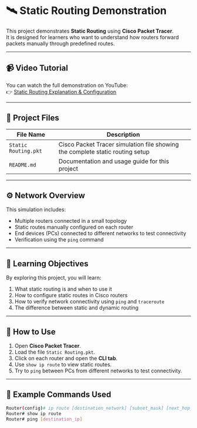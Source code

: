 # 🛰️ Static Routing Demonstration

This project demonstrates **Static Routing** using **Cisco Packet Tracer**.  
It is designed for learners who want to understand how routers forward packets manually through predefined routes.

---

## 📹 Video Tutorial
You can watch the full demonstration on YouTube:  
👉 [Static Routing Explanation & Configuration](https://youtu.be/b4ZxOdQMq3g)

---

## 📁 Project Files

| File Name | Description |
|------------|-------------|
| `Static Routing.pkt` | Cisco Packet Tracer simulation file showing the complete static routing setup |
| `README.md` | Documentation and usage guide for this project |

---

## ⚙️ Network Overview

This simulation includes:
- Multiple routers connected in a small topology  
- Static routes manually configured on each router  
- End devices (PCs) connected to different networks to test connectivity  
- Verification using the `ping` command

---

## 🧠 Learning Objectives

By exploring this project, you will learn:
1. What static routing is and when to use it  
2. How to configure static routes in Cisco routers  
3. How to verify network connectivity using `ping` and `traceroute`  
4. The difference between static and dynamic routing  

---

## 🚀 How to Use

1. Open **Cisco Packet Tracer**.  
2. Load the file `Static Routing.pkt`.  
3. Click on each router and open the **CLI tab**.  
4. Use `show ip route` to view static routes.  
5. Try to `ping` between PCs from different networks to test connectivity.  

---

## 🧩 Example Commands Used

```bash
Router(config)# ip route [destination_network] [subnet_mask] [next_hop_ip]
Router# show ip route
Router# ping [destination_ip]
